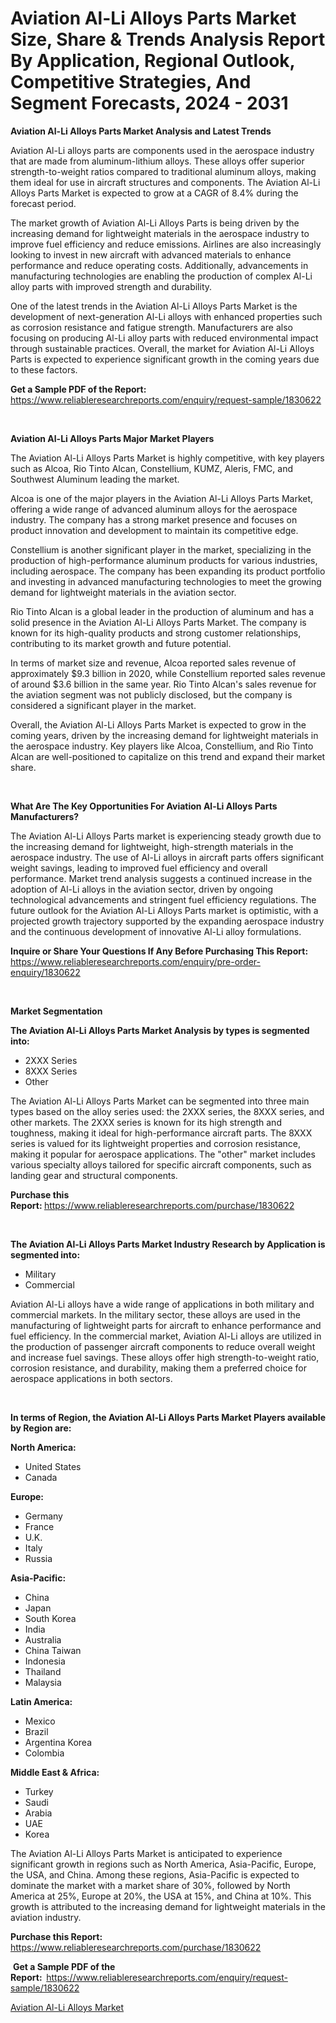<p><h1>Aviation Al-Li Alloys Parts Market Size, Share & Trends Analysis Report By Application, Regional Outlook, Competitive Strategies, And Segment Forecasts, 2024 - 2031</h1></p><p><strong>Aviation Al-Li Alloys Parts Market Analysis and Latest Trends</strong></p>
<p><p>Aviation Al-Li alloys parts are components used in the aerospace industry that are made from aluminum-lithium alloys. These alloys offer superior strength-to-weight ratios compared to traditional aluminum alloys, making them ideal for use in aircraft structures and components. The Aviation Al-Li Alloys Parts Market is expected to grow at a CAGR of 8.4% during the forecast period.</p><p>The market growth of Aviation Al-Li Alloys Parts is being driven by the increasing demand for lightweight materials in the aerospace industry to improve fuel efficiency and reduce emissions. Airlines are also increasingly looking to invest in new aircraft with advanced materials to enhance performance and reduce operating costs. Additionally, advancements in manufacturing technologies are enabling the production of complex Al-Li alloy parts with improved strength and durability.</p><p>One of the latest trends in the Aviation Al-Li Alloys Parts Market is the development of next-generation Al-Li alloys with enhanced properties such as corrosion resistance and fatigue strength. Manufacturers are also focusing on producing Al-Li alloy parts with reduced environmental impact through sustainable practices. Overall, the market for Aviation Al-Li Alloys Parts is expected to experience significant growth in the coming years due to these factors.</p></p>
<p><strong>Get a Sample PDF of the Report:&nbsp;</strong> <a href="https://www.reliableresearchreports.com/enquiry/request-sample/1830622">https://www.reliableresearchreports.com/enquiry/request-sample/1830622</a></p>
<p>&nbsp;</p>
<p><strong>Aviation Al-Li Alloys Parts Major Market Players</strong></p>
<p><p>The Aviation Al-Li Alloys Parts Market is highly competitive, with key players such as Alcoa, Rio Tinto Alcan, Constellium, KUMZ, Aleris, FMC, and Southwest Aluminum leading the market. </p><p>Alcoa is one of the major players in the Aviation Al-Li Alloys Parts Market, offering a wide range of advanced aluminum alloys for the aerospace industry. The company has a strong market presence and focuses on product innovation and development to maintain its competitive edge.</p><p>Constellium is another significant player in the market, specializing in the production of high-performance aluminum products for various industries, including aerospace. The company has been expanding its product portfolio and investing in advanced manufacturing technologies to meet the growing demand for lightweight materials in the aviation sector.</p><p>Rio Tinto Alcan is a global leader in the production of aluminum and has a solid presence in the Aviation Al-Li Alloys Parts Market. The company is known for its high-quality products and strong customer relationships, contributing to its market growth and future potential.</p><p>In terms of market size and revenue, Alcoa reported sales revenue of approximately $9.3 billion in 2020, while Constellium reported sales revenue of around $3.6 billion in the same year. Rio Tinto Alcan's sales revenue for the aviation segment was not publicly disclosed, but the company is considered a significant player in the market.</p><p>Overall, the Aviation Al-Li Alloys Parts Market is expected to grow in the coming years, driven by the increasing demand for lightweight materials in the aerospace industry. Key players like Alcoa, Constellium, and Rio Tinto Alcan are well-positioned to capitalize on this trend and expand their market share.</p></p>
<p>&nbsp;</p>
<p><strong>What Are The Key Opportunities For Aviation Al-Li Alloys Parts Manufacturers?</strong></p>
<p><p>The Aviation Al-Li Alloys Parts market is experiencing steady growth due to the increasing demand for lightweight, high-strength materials in the aerospace industry. The use of Al-Li alloys in aircraft parts offers significant weight savings, leading to improved fuel efficiency and overall performance. Market trend analysis suggests a continued increase in the adoption of Al-Li alloys in the aviation sector, driven by ongoing technological advancements and stringent fuel efficiency regulations. The future outlook for the Aviation Al-Li Alloys Parts market is optimistic, with a projected growth trajectory supported by the expanding aerospace industry and the continuous development of innovative Al-Li alloy formulations.</p></p>
<p><strong>Inquire or Share Your Questions If Any Before Purchasing This Report:</strong> <a href="https://www.reliableresearchreports.com/enquiry/pre-order-enquiry/1830622">https://www.reliableresearchreports.com/enquiry/pre-order-enquiry/1830622</a></p>
<p>&nbsp;</p>
<p><strong>Market Segmentation</strong></p>
<p><strong>The Aviation Al-Li Alloys Parts Market Analysis by types is segmented into:</strong></p>
<p><ul><li>2XXX Series</li><li>8XXX Series</li><li>Other</li></ul></p>
<p><p>The Aviation Al-Li Alloys Parts Market can be segmented into three main types based on the alloy series used: the 2XXX series, the 8XXX series, and other markets. The 2XXX series is known for its high strength and toughness, making it ideal for high-performance aircraft parts. The 8XXX series is valued for its lightweight properties and corrosion resistance, making it popular for aerospace applications. The "other" market includes various specialty alloys tailored for specific aircraft components, such as landing gear and structural components.</p></p>
<p><strong>Purchase this Report:&nbsp;</strong><a href="https://www.reliableresearchreports.com/purchase/1830622">https://www.reliableresearchreports.com/purchase/1830622</a></p>
<p>&nbsp;</p>
<p><strong>The Aviation Al-Li Alloys Parts Market Industry Research by Application is segmented into:</strong></p>
<p><ul><li>Military</li><li>Commercial</li></ul></p>
<p><p>Aviation Al-Li alloys have a wide range of applications in both military and commercial markets. In the military sector, these alloys are used in the manufacturing of lightweight parts for aircraft to enhance performance and fuel efficiency. In the commercial market, Aviation Al-Li alloys are utilized in the production of passenger aircraft components to reduce overall weight and increase fuel savings. These alloys offer high strength-to-weight ratio, corrosion resistance, and durability, making them a preferred choice for aerospace applications in both sectors.</p></p>
<p>&nbsp;</p>
<p><strong>In terms of Region, the Aviation Al-Li Alloys Parts Market Players available by Region are:</strong></p>
<p>
    <p> <strong> North America: </strong>
        <ul>
            <li>United States</li>
            <li>Canada</li>
        </ul>
        </p> 
    <p> <strong> Europe: </strong>
        <ul>
            <li>Germany</li>
            <li>France</li>
            <li>U.K.</li>
            <li>Italy</li>
            <li>Russia</li>
        </ul>
        </p> 
    <p> <strong> Asia-Pacific: </strong>
        <ul>
            <li>China</li>
            <li>Japan</li>
            <li>South Korea</li>
            <li>India</li>
            <li>Australia</li>
            <li>China Taiwan</li>
            <li>Indonesia</li>
            <li>Thailand</li>
            <li>Malaysia</li>
        </ul>
        </p> 
    <p> <strong> Latin America: </strong>
        <ul>
            <li>Mexico</li>
            <li>Brazil</li>
            <li>Argentina Korea</li>
            <li>Colombia</li>
        </ul>
        </p> 
    <p> <strong> Middle East & Africa: </strong>
        <ul>
            <li>Turkey</li>
            <li>Saudi</li>
            <li>Arabia</li>
            <li>UAE</li>
            <li>Korea</li>
        </ul>
    </p>
    </p>
<p><p>The Aviation Al-Li Alloys Parts Market is anticipated to experience significant growth in regions such as North America, Asia-Pacific, Europe, the USA, and China. Among these regions, Asia-Pacific is expected to dominate the market with a market share of 30%, followed by North America at 25%, Europe at 20%, the USA at 15%, and China at 10%. This growth is attributed to the increasing demand for lightweight materials in the aviation industry.</p></p>
<p><strong>Purchase this Report: </strong><a href="https://www.reliableresearchreports.com/purchase/1830622">https://www.reliableresearchreports.com/purchase/1830622</a></p>
<p>&nbsp;<strong>Get a Sample PDF of the Report:&nbsp;&nbsp;</strong><a href="https://www.reliableresearchreports.com/enquiry/request-sample/1830622">https://www.reliableresearchreports.com/enquiry/request-sample/1830622</a></p>
<p><strong></strong></p>
<p><p><a href="https://github.com/okotobwrhuteie/Market-Research-Report-List-1/blob/main/aviation-al-li-alloys-market.md">Aviation Al-Li Alloys Market</a></p></p>